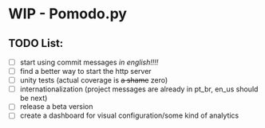 # WIP - Pomodo.py
## TODO List:
- [ ] start using commit messages _in english!!!!_
- [ ] find a better way to start the http server
- [ ] unity tests (actual coverage is <strike>a shame</strike> zero)
- [ ] internationalization (project messages are already in pt_br, en_us should be next)
- [ ] release a beta version
- [ ] create a dashboard for visual configuration/some kind of analytics 
